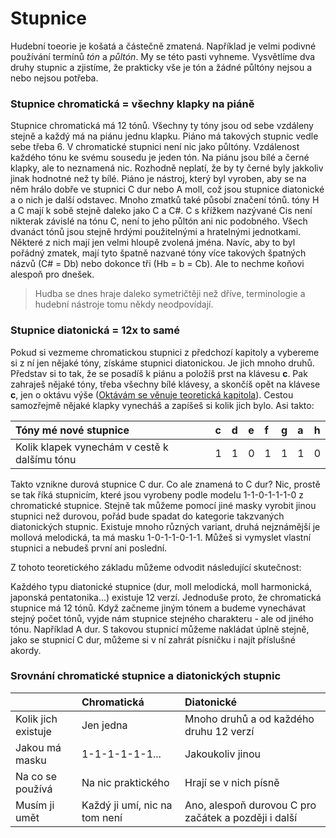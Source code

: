 # Stupnice

Hudební toeorie je košatá a částečně zmatená. Například je velmi podivné používání termínů _tón_ a _půltón_. My se této pasti vyhneme. Vysvětlíme dva druhy stupnic a zjistíme, že prakticky vše je tón a žádné půltóny nejsou a nebo nejsou potřeba.

### Stupnice chromatická = všechny klapky na piáně

Stupnice chromatická má 12 tónů. Všechny ty tóny jsou od sebe vzdáleny stejně a každý má na piánu jednu klapku. Piáno má takových stupnic vedle sebe třeba 6. V chromatické stupnici není nic jako půltóny. Vzdálenost každého tónu ke svému sousedu je jeden tón. Na piánu jsou bílé a černé klapky, ale to neznamená nic. Rozhodně neplatí, že by ty černé byly jakkoliv jinak hodnotné než ty bílé. Piáno je nástroj, který byl vyroben, aby se na něm hrálo dobře ve stupnici C dur nebo A moll, což jsou stupnice diatonické a o nich je další odstavec. Mnoho zmatků také působí značení tónů. tóny H a C mají k sobě stejně daleko jako  C a C\#. C s křížkem nazývané Cis není nikterak závislé na tónu C, není to jeho půltón ani nic podobného. Všech dvanáct tónů jsou stejně hrdými použitelnými a hratelnými jednotkami. Některé z nich mají jen velmi hloupě zvolená jména. Navíc, aby to byl pořádný zmatek, mají tyto špatně nazvané tóny více takových špatných názvů \(C\# = Db\) nebo dokonce tři \(Hb = b = Cb\). Ale to nechme koňovi alespoň pro dnešek.

> Hudba se dnes hraje daleko symetričtěji než dříve, terminologie a hudební nástroje tomu někdy neodpovídají. 

### Stupnice diatonická = 12x to samé

Pokud si vezmeme chromatickou stupnici z předchozí kapitoly a vybereme si z ní jen nějaké tóny, získáme stupnici diatonickou. Je jich mnoho druhů.  Představ si to tak, že se posadíš k piánu a položíš prst na klávesu **c**. Pak zahraješ nějaké tóny, třeba všechny bílé klávesy, a skončíš opět na klávese **c**, jen o oktávu výše \([Oktávám se věnuje teoretická kapitola](../teorie/teorie-ke-stupnicim.md)\). Cestou samozřejmě nějaké klapky vynecháš a zapíšeš si kolik jich bylo. Asi takto:

| Tóny mé nové stupnice | c | d | e | f | g | a | h |
| :--- | :--- | :--- | :--- | :--- | :--- | :--- | :--- |
| Kolik klapek vynechám v cestě k dalšímu tónu | 1 | 1 | 0 | 1 | 1 | 1 | 0 |

Takto vznikne durová stupnice C dur. Co ale znamená to C dur? Nic, prostě se tak říká stupnicím, které jsou vyrobeny podle modelu 1-1-0-1-1-1-0 z chromatické stupnice. Stejně tak můžeme pomocí jiné masky vyrobit jinou stupnici než durovou, pořád bude spadat do kategorie takzvaných diatonických stupnic. Existuje mnoho různých variant, druhá nejznámější je mollová melodická, ta má masku 1-0-1-1-0-1-1. Můžeš si vymyslet vlastní stupnici a nebudeš první ani poslední.

Z tohoto teoretického základu můžeme odvodit následující skutečnost:

Každého typu diatonické stupnice \(dur, moll melodická, moll harmonická, japonská pentatonika...\) existuje 12 verzí. Jednoduše proto, že chromatická stupnice má 12 tónů. Když začneme jiným tónem a budeme vynechávat stejný počet tónů, vyjde nám stupnice stejného charakteru - ale od jiného tónu. Například A dur. S takovou stupnicí můžeme nakládat úplně stejně, jako se stupnicí C dur, můžeme si v ní zahrát písničku i najít příslušné akordy.

### Srovnání chromatické stupnice a diatonických stupnic
| | Chromatická | Diatonické |
| :--- | :--- | :--- |
| Kolik jich existuje | Jen jedna | Mnoho druhů a od každého druhu 12 verzí |
| Jakou má masku | 1-1-1-1-1-1... | Jakoukoliv jinou |
| Na co se používá | Na nic praktického | Hrají se v nich písně |
| Musím ji umět | Každý ji umí, nic na tom není | Ano, alespoň durovou C pro začátek a později i další |





 


